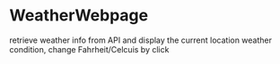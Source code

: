 # WeatherWebpage
retrieve weather info from API and display the current location weather condition, change Fahrheit/Celcuis by click
